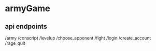 # armyGame
## api endpoints
/army
/conscript
/levelup
/choose_apponent
/fight
/login
/create_account
/rage_quit

